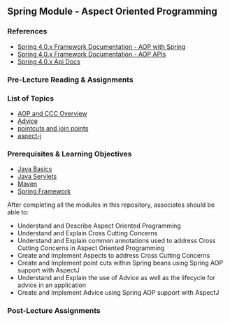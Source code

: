## Spring Module - Aspect Oriented Programming

### References
* [Spring 4.0.x Framework Documentation - AOP with Spring](https://docs.spring.io/spring/docs/4.0.x/spring-framework-reference/html/aop.html)
* [Spring 4.0.x Framework Documentation - AOP APIs](https://docs.spring.io/spring/docs/4.0.x/spring-framework-reference/html/aop-api.html)
* [Spring 4.0.x Api Docs](https://docs.spring.io/spring/docs/4.0.x/javadoc-api/overview-summary.html)

### Pre-Lecture Reading & Assignments

### List of Topics
* [AOP and CCC Overview](./aop-ccc-overview.md)
* [Advice](./advice.md)
* [pointcuts and join points](./pointcut_and_join-points.md)
* [aspect-j](./aspectj.md)

### Prerequisites & Learning Objectives
* [Java Basics](https://gitlab.com/revature_training/java-team/-/tree/master/modules/a-java-core)
* [Java Servlets](https://gitlab.com/revature_training/servlet-team/-/tree/master/modules/intro-architecture)
* [Maven](https://gitlab.com/revature_training/java-team/-/tree/master/modules/k-maven)
* [Spring Framework](https://gitlab.com/revature_training/spring-team/-/tree/master/modules/a-framework)

After completing all the modules in this repository, associates should be able to:
* Understand and Describe Aspect Oriented Programming
* Understand and Explain Cross Cutting Concerns
* Understand and Explain common annotations used to address Cross Cutting Concerns in Aspect Oriented Programming
* Create and Implement Aspects to address Cross Cutting Concerns
* Create and Implement point cuts within Spring beans using Spring AOP support with AspectJ
* Understand and Explain the use of Advice as well as the lifecycle for advice in an application
* Create and Implement Advice using Spring AOP support with AspectJ

### Post-Lecture Assignments